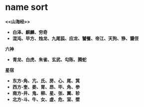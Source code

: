 # name sort<br/>
<b><<山海经>><b/>
<ul>
    <li><b>白泽</b>、<b>麒麟</b>、<b>穷奇</b></li>
    <li>混沌、毕方、烛龙、九尾狐、应龙、饕餮、帝江、天狗、狰、蠪侄</li>
</ul>
<b>六神</b>
<ul>
    <li>青龙、白虎、朱雀、玄武、勾陈、腾蛇</li>
</ul>
<b>星宿</b>
<ul>
    <li>东方-角、亢、氏、房、心、尾、箕</li>
    <li>西方-奎、娄、胃、昂、毕、角、参</li>
    <li>南方-井、鬼、柳、星、张、翼、轸</li>
    <li>北方-斗、牛、女、虚、危、室、壁</li>
</ul>